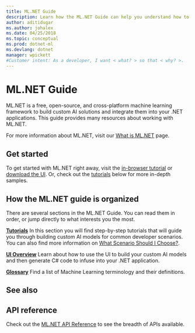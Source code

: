 ```yaml
---
title: ML.NET Guide
description: Learn how the ML.NET Guide can help you understand how to build custom AI solutions and integrate them into your .NET applications.
author: aditidugar
ms.author: johalex
ms.date: 04/25/2018
ms.topic: conceptual
ms.prod: dotnet-ml
ms.devlang: dotnet
manager: wpickett
#Customer intent: As a developer, I want < what? > so that < why? >.
---
```

# ML.NET Guide

ML.NET is a free, open-source, and cross-platform machine learning framework to build custom AI solutions and integrate them into your .NET applications. This guide provides many resources about working with ML.NET.

For more information about ML.NET, visit our [What is ML.NET]() page.

## Get started
To get started with ML.NET right away, visit the [in-browser tutorial]() or [download the UI](). Or, check out the [tutorials](tutorials/index.md) below for more in-depth samples.

## How the ML.NET guide is organized

There are several sections in the ML.NET Guide. You can read them in order, or jump directly to what interests you the most.

**[Tutorials](tutorials/index.md)**
   In this section you will find step-by-step tutorials that will guide you through building custom AI models for common developer scenarios. You can also find more information on [What Scenario Should I Choose?]().

**[UI Overview]()**
   Learn about how to use the UI to build your custom AI models and then generate C# code to infuse into your .NET application.

**[Glossary](resources/glossary.md)**
   Find a list of Machine Learning terminology and their definitions.

## See also
## API reference
Check out the [ML.NET API Reference]() to see the breadth of APIs available.
